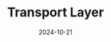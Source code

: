 ---
type: experiment
date: 2024-10-21
title: Transport Layer
tldr: "Wireshark & UDP & TCP"
thumbnail: /static_files/presentations/experiment/transport/transport.png
links: 
    - url: /static_files/presentations/experiment/transport/Wireshark_TCP_v8.1.doc
      name: word
    - url: /static_files/presentations/experiment/transport/4-UDP+TCP协议分析实验模板.doc
      name: template
    - url: /static_files/presentations/experiment/transport/transport-wireshark-trace.zip
      name: traces
    - url: https://web.ugreen.cloud/web/#/file/ef4abfe35e2c4dd3914d3f1869d5702f
      name: submission site
---